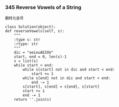 ### 345	Reverse Vowels of a String

	翻转元音项

	class Solution(object):
    def reverseVowels(self, s):
        """
        :type s: str
        :rtype: str
        """
        dic = "aeiouAEIOU"
        start, end = 0, len(s)-1
        s = list(s)
        while start < end:
        	while s[start] not in dic and start < end:
        		start += 1
        	while s[end] not in dic and start < end:
        		end -= 1
        	s[start], s[end] = s[end], s[start]
        	start += 1
        	end -= 1
        return ''.join(s)
